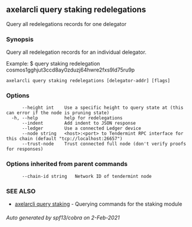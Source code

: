 ## axelarcli query staking redelegations

Query all redelegations records for one delegator

### Synopsis

Query all redelegation records for an individual delegator.

Example:
$ <appcli> query staking redelegation cosmos1gghjut3ccd8ay0zduzj64hwre2fxs9ld75ru9p

```
axelarcli query staking redelegations [delegator-addr] [flags]
```

### Options

```
      --height int    Use a specific height to query state at (this can error if the node is pruning state)
  -h, --help          help for redelegations
      --indent        Add indent to JSON response
      --ledger        Use a connected Ledger device
      --node string   <host>:<port> to Tendermint RPC interface for this chain (default "tcp://localhost:26657")
      --trust-node    Trust connected full node (don't verify proofs for responses)
```

### Options inherited from parent commands

```
      --chain-id string   Network ID of tendermint node
```

### SEE ALSO

- [axelarcli query staking](axelarcli_query_staking.md)	 - Querying commands for the staking module

###### Auto generated by spf13/cobra on 2-Feb-2021
